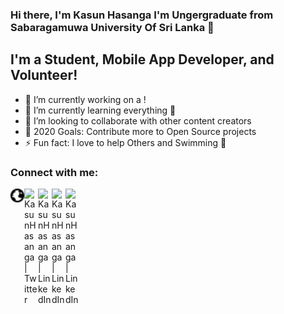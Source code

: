 ### Hi there, I'm Kasun Hasanga I'm Ungergraduate from Sabaragamuwa University Of Sri Lanka 👋

## I'm a Student, Mobile App Developer, and Volunteer!
- 🔭 I’m currently working on a !
- 🌱 I’m currently learning everything 🤣
- 👯 I’m looking to collaborate with other content creators
- 🥅 2020 Goals: Contribute more to Open Source projects
- ⚡ Fun fact: I love to help Others and Swimming 🤩

### Connect with me:

[<img align="left" alt="KasunHasanga" width="22px" src="https://raw.githubusercontent.com/iconic/open-iconic/master/svg/globe.svg" />][website]
[<img align="left" alt="KasunHasanga | Twitter" width="22px" src="https://cdn.jsdelivr.net/npm/simple-icons@v3/icons/twitter.svg" />][twitter]
[<img align="left" alt="KasunHasanga | LinkedIn" width="22px" src="https://cdn.jsdelivr.net/npm/simple-icons@v3/icons/linkedin.svg" />][linkedin]
[<img align="left" alt="KasunHasanga | LinkedIn" width="22px" src="https://cdn.jsdelivr.net/npm/simple-icons@3.4.1/icons/facebook.svg" />][Facebook]
[<img align="left" alt="KasunHasanga | LinkedIn" width="22px" src="https://cdn.jsdelivr.net/npm/simple-icons@3.4.1/icons/stackoverflow.svg" />][StackOverFlow]

[website]: https://kasunhasanga.wordpress.com/
[twitter]: https://twitter.com/Kasun_hasanga
[linkedin]: https://linkedin.com/in/codeSTACKr
[Facebook]: https://www.facebook.com/kasun.hasanga.1
[StackOverFlow]: https://stackoverflow.com/users/11168442/kasun-hasanga